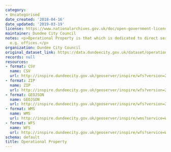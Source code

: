 ```yaml
---
category:
- Uncategorised
date_created: '2018-04-16'
date_updated: '2019-03-19'
license: https://www.nationalarchives.gov.uk/doc/open-government-licence/version/3/
maintainer: Dundee City Council
notes: <p>Operational Property is that which is dedicated to direct service delivery
  e.g. offices.</p>
organization: Dundee City Council
original_dataset_link: https://data.dundeecity.gov.uk/dataset/operational-property
records: null
resources:
- format: CSV
  name: CSV
  url: http://inspire.dundeecity.gov.uk/geoserver/inspire/wfs?version=2.0.0&service=wfs&request=GetFeature&typeName=inspire:SV_OPERATIONAL_PROPERTY&outputFormat=csv
- format: ZIP
  name: ZIP
  url: http://inspire.dundeecity.gov.uk/geoserver/inspire/wfs?version=2.0.0&service=wfs&request=GetFeature&typeName=inspire:SV_OPERATIONAL_PROPERTY&outputFormat=SHAPE-ZIP
- format: GEOJSON
  name: GEOJSON
  url: http://inspire.dundeecity.gov.uk/geoserver/inspire/wfs?version=2.0.0&service=wfs&request=GetFeature&typeName=inspire:SV_OPERATIONAL_PROPERTY&outputFormat=json
- format: WMS
  name: WMS
  url: http://inspire.dundeecity.gov.uk/geoserver/inspire/wms?service=WMS&version=1.3.0&request=getCapabilities
- format: WFS
  name: WFS
  url: http://inspire.dundeecity.gov.uk/geoserver/inspire/wfs?service=WFS&version=1.1.0&request=getCapabilities
schema: default
title: Operational Property
---
```

